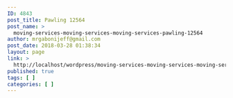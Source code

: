 ```yaml
---
ID: 4843
post_title: Pawling 12564
post_name: >
  moving-services-moving-services-moving-services-pawling-12564
author: mrgabonijeff@gmail.com
post_date: 2018-03-28 01:38:34
layout: page
link: >
  http://localhost/wordpress/moving-services-moving-services-moving-services-pawling-12564/
published: true
tags: [ ]
categories: [ ]
---
```

